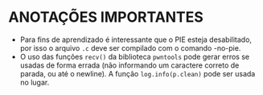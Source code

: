 # ANOTAÇÕES IMPORTANTES
- Para fins de aprendizado é interessante que o PIE esteja desabilitado, por isso o arquivo `.c` deve ser compilado com o comando -no-pie.
- O uso das funções `recv()` da biblioteca `pwntools` pode gerar erros se usadas de forma errada (não informando um caractere correto de parada, ou até o newline). A função `log.info(p.clean)` pode ser usada no lugar.
